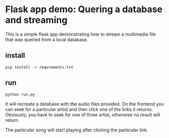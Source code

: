 # Flask app demo: Quering a database and streaming

This is a simple flask app demonstrating how to stream a multimedia file that was queried from a local database. 

## install
    pip install -r requrements.txt

## run
    python run.py
    
It will recreate a database with the audio files provided. On the frontend you can seek for a particular artist and then click one of the links it returns. Obviously, you have to seek for one of three artist, otherwise no result will return.

The particular song will start playing after clicking the particular link.
